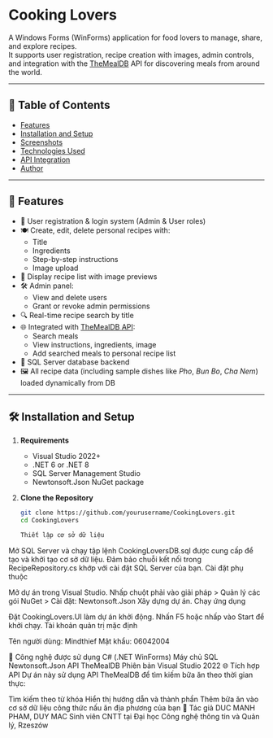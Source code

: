 # Cooking Lovers

A Windows Forms (WinForms) application for food lovers to manage, share, and explore recipes.  
It supports user registration, recipe creation with images, admin controls, and integration with the [TheMealDB](https://www.themealdb.com/api.php) API for discovering meals from around the world.

---

## 📑 Table of Contents

- [Features](#features)  
- [Installation and Setup](#installation-and-setup)  
- [Screenshots](#screenshots)  
- [Technologies Used](#technologies-used)  
- [API Integration](#api-integration)  
- [Author](#author)

---

## 🌟 Features

- 👤 User registration & login system (Admin & User roles)
- 🍽️ Create, edit, delete personal recipes with:
  - Title
  - Ingredients
  - Step-by-step instructions
  - Image upload
- 📸 Display recipe list with image previews
- 🛠️ Admin panel:
  - View and delete users
  - Grant or revoke admin permissions
- 🔍 Real-time recipe search by title
- 🌐 Integrated with [TheMealDB API](https://www.themealdb.com/api.php):
  - Search meals
  - View instructions, ingredients, image
  - Add searched meals to personal recipe list
- 💾 SQL Server database backend
- 🖼️ All recipe data (including sample dishes like *Pho*, *Bun Bo*, *Cha Nem*) loaded dynamically from DB

---

## 🛠 Installation and Setup

1. **Requirements**
   - Visual Studio 2022+
   - .NET 6 or .NET 8
   - SQL Server Management Studio
   - Newtonsoft.Json NuGet package

2. **Clone the Repository**
   ```bash
   git clone https://github.com/yourusername/CookingLovers.git
   cd CookingLovers

   Thiết lập cơ sở dữ liệu

Mở SQL Server và chạy tập lệnh CookingLoversDB.sql được cung cấp để tạo và khởi tạo cơ sở dữ liệu.
Đảm bảo chuỗi kết nối trong RecipeRepository.cs khớp với cài đặt SQL Server của bạn.
Cài đặt phụ thuộc

Mở dự án trong Visual Studio.
Nhấp chuột phải vào giải pháp > Quản lý các gói NuGet > Cài đặt:
Newtonsoft.Json
Xây dựng dự án.
Chạy ứng dụng

Đặt CookingLovers.UI làm dự án khởi động.
Nhấn F5 hoặc nhấp vào Start để khởi chạy.
Tài khoản quản trị mặc định

Tên người dùng: Mindthief
Mật khẩu: 06042004


🧱 Công nghệ được sử dụng
C# (.NET WinForms)
Máy chủ SQL
Newtonsoft.Json
API TheMealDB
Phiên bản Visual Studio 2022
🌐 Tích hợp API
Dự án này sử dụng API TheMealDB để tìm kiếm bữa ăn theo thời gian thực:

Tìm kiếm theo từ khóa
Hiển thị hướng dẫn và thành phần
Thêm bữa ăn vào cơ sở dữ liệu công thức nấu ăn địa phương của bạn
👤 Tác giả
DUC MANH PHAM, DUY MAC
Sinh viên CNTT tại Đại học Công nghệ thông tin và Quản lý, Rzeszów



